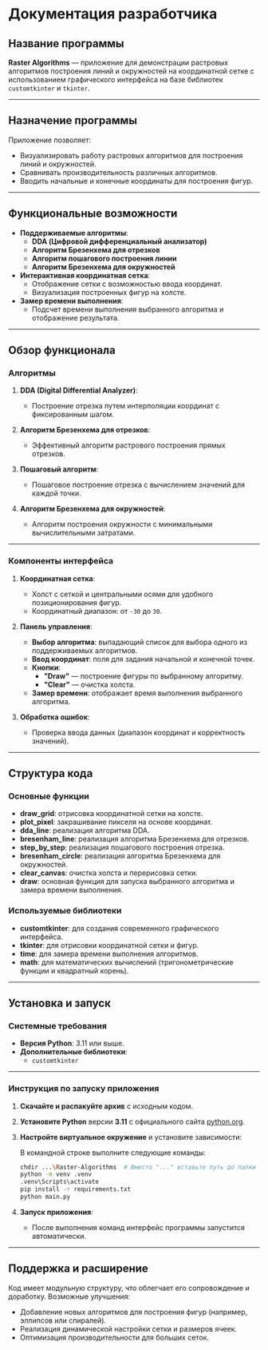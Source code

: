 # Документация разработчика

## Название программы

**Raster Algorithms** — приложение для демонстрации растровых алгоритмов построения линий и окружностей на координатной сетке с использованием графического интерфейса на базе библиотек `customtkinter` и `tkinter`.

---

## Назначение программы

Приложение позволяет:
- Визуализировать работу растровых алгоритмов для построения линий и окружностей.
- Сравнивать производительность различных алгоритмов.
- Вводить начальные и конечные координаты для построения фигур.

---

## Функциональные возможности

- **Поддерживаемые алгоритмы**:
  - **DDA (Цифровой дифференциальный анализатор)**
  - **Алгоритм Брезенхема для отрезков**
  - **Алгоритм пошагового построения линии**
  - **Алгоритм Брезенхема для окружностей**
- **Интерактивная координатная сетка**:
  - Отображение сетки с возможностью ввода координат.
  - Визуализация построенных фигур на холсте.
- **Замер времени выполнения**:
  - Подсчет времени выполнения выбранного алгоритма и отображение результата.

---

## Обзор функционала

### Алгоритмы

1. **DDA (Digital Differential Analyzer)**:
   - Построение отрезка путем интерполяции координат с фиксированным шагом.

2. **Алгоритм Брезенхема для отрезков**:
   - Эффективный алгоритм растрового построения прямых отрезков.

3. **Пошаговый алгоритм**:
   - Пошаговое построение отрезка с вычислением значений для каждой точки.

4. **Алгоритм Брезенхема для окружностей**:
   - Алгоритм построения окружности с минимальными вычислительными затратами.

---

### Компоненты интерфейса

1. **Координатная сетка**:
   - Холст с сеткой и центральными осями для удобного позиционирования фигур.
   - Координатный диапазон: от `-30` до `30`.

2. **Панель управления**:
   - **Выбор алгоритма**: выпадающий список для выбора одного из поддерживаемых алгоритмов.
   - **Ввод координат**: поля для задания начальной и конечной точек.
   - **Кнопки**:
     - **"Draw"** — построение фигуры по выбранному алгоритму.
     - **"Clear"** — очистка холста.
   - **Замер времени**: отображает время выполнения выбранного алгоритма.

3. **Обработка ошибок**:
   - Проверка ввода данных (диапазон координат и корректность значений).

---

## Структура кода

### Основные функции

- **draw_grid**: отрисовка координатной сетки на холсте.
- **plot_pixel**: закрашивание пикселя на основе координат.
- **dda_line**: реализация алгоритма DDA.
- **bresenham_line**: реализация алгоритма Брезенхема для отрезков.
- **step_by_step**: реализация пошагового построения отрезка.
- **bresenham_circle**: реализация алгоритма Брезенхема для окружностей.
- **clear_canvas**: очистка холста и перерисовка сетки.
- **draw**: основная функция для запуска выбранного алгоритма и замера времени выполнения.

### Используемые библиотеки

- **customtkinter**: для создания современного графического интерфейса.
- **tkinter**: для отрисовки координатной сетки и фигур.
- **time**: для замера времени выполнения алгоритмов.
- **math**: для математических вычислений (тригонометрические функции и квадратный корень).

---

## Установка и запуск

### Системные требования
- **Версия Python**: 3.11 или выше.
- **Дополнительные библиотеки**: 
   - `customtkinter`

---

### Инструкция по запуску приложения

1. **Скачайте и распакуйте архив** с исходным кодом.
2. **Установите Python** версии **3.11** с официального сайта [python.org](https://www.python.org).
3. **Настройте виртуальное окружение** и установите зависимости:
   
   В командной строке выполните следующие команды:

   ```bash
   chdir ...\Raster-Algorithms  # Вместо "..." вставьте путь до папки с файлом main.py
   python -m venv .venv
   .venv\Scripts\activate
   pip install -r requirements.txt
   python main.py
   ```

4. **Запуск приложения**:
   - После выполнения команд интерфейс программы запустится автоматически.

---

## Поддержка и расширение

Код имеет модульную структуру, что облегчает его сопровождение и доработку. Возможные улучшения:
- Добавление новых алгоритмов для построения фигур (например, эллипсов или спиралей).
- Реализация динамической настройки сетки и размеров ячеек.
- Оптимизация производительности для больших сеток.
